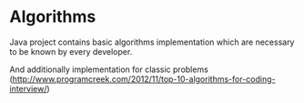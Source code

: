 # Algorithms
Java project contains basic algorithms implementation which are necessary to be known by every developer.

And additionally implementation for classic problems (http://www.programcreek.com/2012/11/top-10-algorithms-for-coding-interview/)
